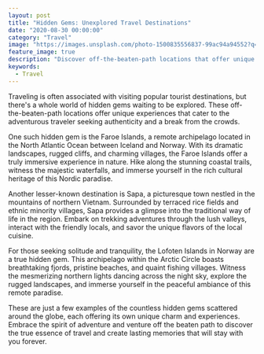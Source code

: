 ```yaml
---
layout: post
title: "Hidden Gems: Unexplored Travel Destinations"
date: "2020-08-30 00:00:00"
category: "Travel"
image: "https://images.unsplash.com/photo-1500835556837-99ac94a94552?q=80&w=2574&auto=format&fit=crop&ixlib=rb-4.0.3&ixid=M3wxMjA3fDB8MHxwaG90by1wYWdlfHx8fGVufDB8fHx8fA%3D%3D"
feature_image: true
description: "Discover off-the-beaten-path locations that offer unique experiences for the adventurous traveler. From secluded beaches to mountain retreats, we've got your next getaway covered."
keywords:
  - Travel
---
```



Traveling is often associated with visiting popular tourist destinations, but there's a whole world of hidden gems waiting to be explored. These off-the-beaten-path locations offer unique experiences that cater to the adventurous traveler seeking authenticity and a break from the crowds.

One such hidden gem is the Faroe Islands, a remote archipelago located in the North Atlantic Ocean between Iceland and Norway. With its dramatic landscapes, rugged cliffs, and charming villages, the Faroe Islands offer a truly immersive experience in nature. Hike along the stunning coastal trails, witness the majestic waterfalls, and immerse yourself in the rich cultural heritage of this Nordic paradise.

Another lesser-known destination is Sapa, a picturesque town nestled in the mountains of northern Vietnam. Surrounded by terraced rice fields and ethnic minority villages, Sapa provides a glimpse into the traditional way of life in the region. Embark on trekking adventures through the lush valleys, interact with the friendly locals, and savor the unique flavors of the local cuisine.

For those seeking solitude and tranquility, the Lofoten Islands in Norway are a true hidden gem. This archipelago within the Arctic Circle boasts breathtaking fjords, pristine beaches, and quaint fishing villages. Witness the mesmerizing northern lights dancing across the night sky, explore the rugged landscapes, and immerse yourself in the peaceful ambiance of this remote paradise.

These are just a few examples of the countless hidden gems scattered around the globe, each offering its own unique charm and experiences. Embrace the spirit of adventure and venture off the beaten path to discover the true essence of travel and create lasting memories that will stay with you forever.
